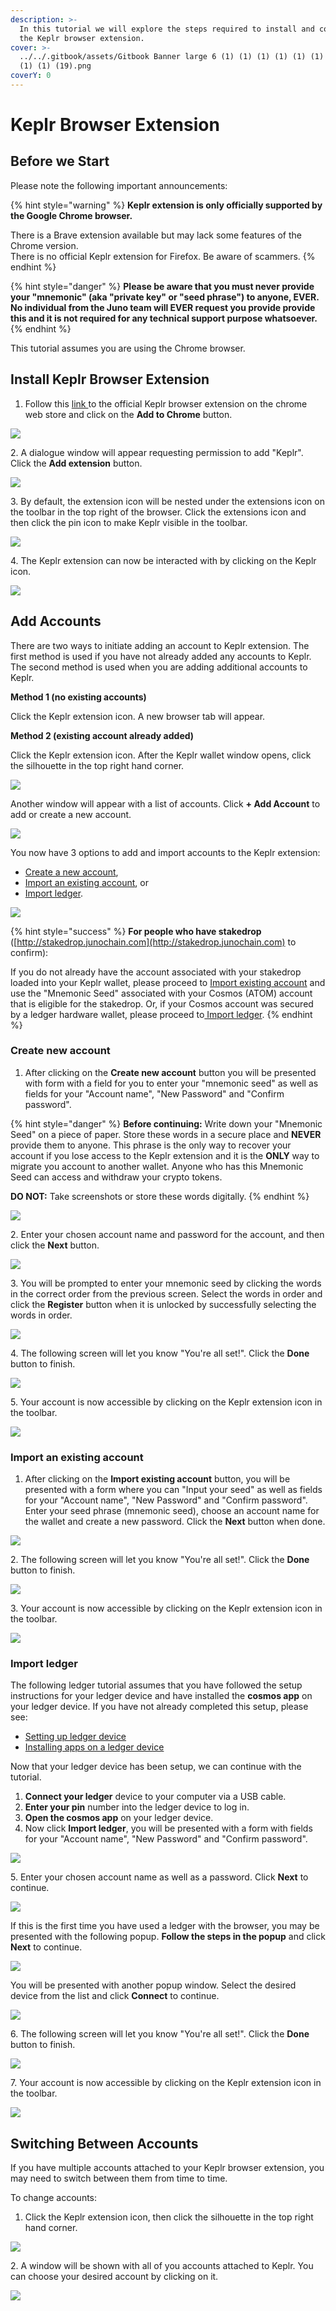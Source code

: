 ```yaml
---
description: >-
  In this tutorial we will explore the steps required to install and configure
  the Keplr browser extension.
cover: >-
  ../../.gitbook/assets/Gitbook Banner large 6 (1) (1) (1) (1) (1) (1) (1) (1)
  (1) (1) (19).png
coverY: 0
---
```


# Keplr Browser Extension

## Before we Start

Please note the following important announcements:

{% hint style="warning" %}
**Keplr extension is only officially supported by the Google Chrome browser.**

There is a Brave extension available but may lack some features of the Chrome version.\
There is no official Keplr extension for Firefox. Be aware of scammers.
{% endhint %}

{% hint style="danger" %}
**Please be aware that you must never provide your "mnemonic" (aka "private key" or "seed phrase") to anyone, EVER. No individual from the Juno team will EVER request you provide provide this and it is not required for any technical support purpose whatsoever.**
{% endhint %}

This tutorial assumes you are using the Chrome browser.

## **Install Keplr Browser Extension**

1. Follow this [link ](https://chrome.google.com/webstore/detail/keplr/dmkamcknogkgcdfhhbddcghachkejeap?hl=en)to the official Keplr browser extension on the chrome web store and click on the **Add to Chrome** button.

![](<../../.gitbook/assets/image (7).png>)

2\. A dialogue window will appear requesting permission to add "Keplr". Click the **Add extension** button.

![](<../../.gitbook/assets/image (2).png>)

3\. By default, the extension icon will be nested under the extensions icon on the toolbar in the top right of the browser. Click the extensions icon and then click the pin icon to make Keplr visible in the toolbar.

![](<../../.gitbook/assets/image (4) (1).png>)

4\. The Keplr extension can now be interacted with by clicking on the Keplr icon.

![](<../../.gitbook/assets/image (5).png>)

## Add Accounts

There are two ways to initiate adding an account to Keplr extension. The first method is used if you have not already added any accounts to Keplr. The second method is used when you are adding additional accounts to Keplr.

**Method 1 (no existing accounts)**

Click the Keplr extension icon. A new browser tab will appear.

**Method 2 (existing account already added)**

Click the Keplr extension icon. After the Keplr wallet window opens, click the silhouette in the top right hand corner.

![](<../../.gitbook/assets/image (33).png>)

Another window will appear with a list of accounts. Click **+ Add Account** to add or create a new account.

![](<../../.gitbook/assets/image (31).png>)

You now have 3 options to add and import accounts to the Keplr extension:

* [Create a new account](keplr-browser-extension.md#create-new-account),
* [Import an existing account](keplr-browser-extension.md#import-an-existing-account), or
* [Import ledger](keplr-browser-extension.md#import-ledger).

![](<../../.gitbook/assets/image (3).png>)

{% hint style="success" %}
**For people who have stakedrop** ([http://stakedrop.junochain.com](http://stakedrop.junochain.com) to confirm):

If you do not already have the account associated with your stakedrop loaded into your Keplr wallet, please proceed to [Import existing account](keplr-browser-extension.md#import-an-existing-account) and use the "Mnemonic Seed" associated with your Cosmos (ATOM) account that is eligible for the stakedrop. Or, if your Cosmos account was secured by a ledger hardware wallet, please proceed to[ Import ledger](keplr-browser-extension.md#import-ledger).
{% endhint %}

### Create new account

1. After clicking on the **Create new account** button you will be presented with form with a field for you to enter your "mnemonic seed" as well as fields for your "Account name", "New Password" and "Confirm password".

{% hint style="danger" %}
**Before continuing:** Write down your "Mnemonic Seed" on a piece of paper. Store these words in a secure place and **NEVER** provide them to anyone. This phrase is the only way to recover your account if you lose access to the Keplr extension and it is the **ONLY** way to migrate you account to another wallet. Anyone who has this Mnemonic Seed can access and withdraw your crypto tokens.

**DO NOT:** Take screenshots or store these words digitally.
{% endhint %}

![](<../../.gitbook/assets/image (6).png>)

2\. Enter your chosen account name and password for the account, and then click the **Next** button.

![](<../../.gitbook/assets/image (9).png>)

3\. You will be prompted to enter your mnemonic seed by clicking the words in the correct order from the previous screen. Select the words in order and click the **Register** button when it is unlocked by successfully selecting the words in order.

![](<../../.gitbook/assets/image (8).png>)

4\. The following screen will let you know "You're all set!". Click the **Done** button to finish.

![](<../../.gitbook/assets/image (4).png>)

5\. Your account is now accessible by clicking on the Keplr extension icon in the toolbar.

![](<../../.gitbook/assets/image (29) (1) (1) (1) (1).png>)

### Import an existing account

1. After clicking on the **Import existing account** button, you will be presented with a form where you can "Input your seed" as well as fields for your "Account name", "New Password" and "Confirm password". Enter your seed phrase (mnemonic seed), choose an account name for the wallet and create a new password. Click the **Next** button when done.

![](<../../.gitbook/assets/image (35).png>)

2\. The following screen will let you know "You're all set!". Click the **Done** button to finish.

![](<../../.gitbook/assets/image (24).png>)

3\. Your account is now accessible by clicking on the Keplr extension icon in the toolbar.

![](<../../.gitbook/assets/image (29) (1) (1) (1).png>)

### Import ledger

The following ledger tutorial assumes that you have followed the setup instructions for your ledger device and have installed the **cosmos app** on your ledger device. If you have not already completed this setup, please see:

* [Setting up ledger device](https://support.ledger.com/hc/en-us/articles/360000613793-Set-up-your-Ledger-Nano-S?docs=true)
* [Installing apps on a ledger device](https://support.ledger.com/hc/en-us/articles/4404382258961?docs=true)

Now that your ledger device has been setup, we can continue with the tutorial.

1. **Connect your ledger** device to your computer via a USB cable.
2. **Enter your pin** number into the ledger device to log in.
3. **Open the cosmos app** on your ledger device.
4. Now click **Import ledger**, you will be presented with a form with fields for your "Account name", "New Password" and "Confirm password".

![](<../../.gitbook/assets/image (27).png>)

5\. Enter your chosen account name as well as a password. Click **Next** to continue.

![](<../../.gitbook/assets/image (28).png>)

If this is the first time you have used a ledger with the browser, you may be presented with the following popup. **Follow the steps in the popup** and click **Next** to continue.

![](<../../.gitbook/assets/image (23).png>)

You will be presented with another popup window. Select the desired device from the list and click **Connect** to continue.

![](<../../.gitbook/assets/image (26).png>)

6\. The following screen will let you know "You're all set!". Click the **Done** button to finish.

![](<../../.gitbook/assets/image (36).png>)

7\. Your account is now accessible by clicking on the Keplr extension icon in the toolbar.

![](<../../.gitbook/assets/image (25).png>)

## Switching Between Accounts

If you have multiple accounts attached to your Keplr browser extension, you may need to switch between them from time to time.

To change accounts:

1. Click the Keplr extension icon, then click the silhouette in the top right hand corner.

![](<../../.gitbook/assets/image (32).png>)

2\. A window will be shown with all of you accounts attached to Keplr. You can choose your desired account by clicking on it.

![](<../../.gitbook/assets/image (34).png>)
